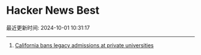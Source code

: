 # Hacker News Best

最近更新时间: 2024-10-01 10:31:17

--- 
1. [California bans legacy admissions at private universities](https://www.nytimes.com/2024/09/30/us/california-bans-legacy-admissions-private-universities.html) 
